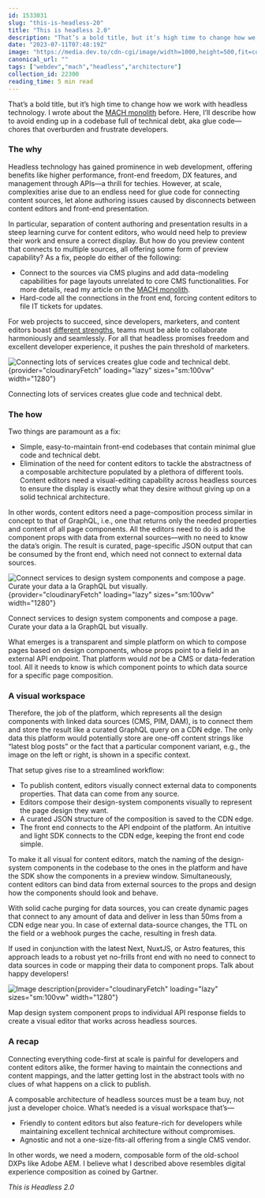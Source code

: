 ```yaml
---
id: 1533031
slug: "this-is-headless-20"
title: "This is headless 2.0"
description: "That’s a bold title, but it’s high time to change how we work with headless technology. I wrote about..."
date: "2023-07-11T07:48:19Z"
image: "https://media.dev.to/cdn-cgi/image/width=1000,height=500,fit=cover,gravity=auto,format=auto/https%3A%2F%2Fdev-to-uploads.s3.amazonaws.com%2Fuploads%2Farticles%2Fr4ykeb6acv0q288ygpaj.png"
canonical_url: ""
tags: ["webdev","mach","headless","architecture"]
collection_id: 22300
reading_time: 5 min read
---
```


That’s a bold title, but it’s high time to change how we work with headless technology. I wrote about the [MACH monolith](https://www.linkedin.com/pulse/mach-monolith-tim-benniks) before. Here, I’ll describe how to avoid ending up in a codebase full of technical debt, aka glue code—chores that overburden and frustrate developers.

### The why

Headless technology has gained prominence in web development, offering benefits like higher performance, front-end freedom, DX features, and management through APIs—a thrill for techies. However, at scale, complexities arise due to an endless need for glue code for connecting content sources, let alone authoring issues caused by disconnects between content editors and front-end presentation.

In particular, separation of content authoring and presentation results in a steep learning curve for content editors, who would need help to preview their work and ensure a correct display. But how do you preview content that connects to multiple sources, all offering some form of preview capability? As a fix, people do either of the following:

*   Connect to the sources via CMS plugins and add data-modeling capabilities for page layouts unrelated to core CMS functionalities. For more details, read my article on the [MACH monolith](https://www.linkedin.com/pulse/mach-monolith-tim-benniks). 
*   Hard-code all the connections in the front end, forcing content editors to file IT tickets for updates.

For web projects to succeed, since developers, marketers, and content editors boast [different strengths](https://dev.to/timbenniks/level-up-your-collaboration-game-developer-insights-for-winning-with-marketing-pros-17k), teams must be able to collaborate harmoniously and seamlessly. For all that headless promises freedom and excellent developer experience, it pushes the pain threshold of marketers.


![Connecting lots of services creates glue code and technical debt.](https://dev-to-uploads.s3.amazonaws.com/uploads/articles/f7a0lii31280n03qva7v.png){provider="cloudinaryFetch" loading="lazy" sizes="sm:100vw" width="1280"}

Connecting lots of services creates glue code and technical debt.

### The how

Two things are paramount as a fix:

*   Simple, easy-to-maintain front-end codebases that contain minimal glue code and technical debt. 
*   Elimination of the need for content editors to tackle the abstractness of a composable architecture populated by a plethora of different tools. Content editors need a visual-editing capability across headless sources to ensure the display is exactly what they desire without giving up on a solid technical architecture.

In other words, content editors need a page-composition process similar in concept to that of GraphQL, i.e., one that returns only the needed properties and content of all page components. All the editors need to do is add the component props with data from external sources—with no need to know the data’s origin. The result is curated, page-specific JSON output that can be consumed by the front end, which need not connect to external data sources.


![Connect services to design system components and compose a page. Curate your data a la GraphQL but visually.](https://dev-to-uploads.s3.amazonaws.com/uploads/articles/fu1m8gqp9r20nq7fx7dy.png){provider="cloudinaryFetch" loading="lazy" sizes="sm:100vw" width="1280"}

Connect services to design system components and compose a page. Curate your data a la GraphQL but visually.

What emerges is a transparent and simple platform on which to compose pages based on design components, whose props point to a field in an external API endpoint. That platform would _not_ be a CMS or data-federation tool. All it needs to know is which component points to which data source for a specific page composition.

### A visual workspace

Therefore, the job of the platform, which represents all the design components with linked data sources (CMS, PIM, DAM), is to connect them and store the result like a curated GraphQL query on a CDN edge. The only data this platform would potentially store are one-off content strings like “latest blog posts” or the fact that a particular component variant, e.g., the image on the left or right, is shown in a specific context.

That setup gives rise to a streamlined workflow:

*   To publish content, editors visually connect external data to components properties. That data can come from any source.
*   Editors compose their design-system components visually to represent the page design they want.
*   A curated JSON structure of the composition is saved to the CDN edge.
*   The front end connects to the API endpoint of the platform. An intuitive and light SDK connects to the CDN edge, keeping the front end code simple.

To make it all visual for content editors, match the naming of the design-system components in the codebase to the ones in the platform and have the SDK show the components in a preview window. Simultaneously, content editors can bind data from external sources to the props and design how the components should look and behave.

With solid cache purging for data sources, you can create dynamic pages that connect to any amount of data and deliver in less than 50ms from a CDN edge near you. In case of external data-source changes, the TTL on the field or a webhook purges the cache, resulting in fresh data. 

If used in conjunction with the latest Next, NuxtJS, or Astro features, this approach leads to a robust yet no-frills front end with no need to connect to data sources in code or mapping their data to component props. Talk about happy developers!


![Image description](https://dev-to-uploads.s3.amazonaws.com/uploads/articles/gxchvyapco21ibgpkxl9.png){provider="cloudinaryFetch" loading="lazy" sizes="sm:100vw" width="1280"}

Map design system component props to individual API response fields to create a visual editor that works across headless sources.

### A recap

Connecting everything code-first at scale is painful for developers and content editors alike, the former having to maintain the connections and content mappings, and the latter getting lost in the abstract tools with no clues of what happens on a click to publish.

A composable architecture of headless sources must be a team buy, not just a developer choice. What’s needed is a visual workspace that’s—

*   Friendly to content editors but also feature-rich for developers while maintaining excellent technical architecture without compromises. 
*   Agnostic and not a one-size-fits-all offering from a single CMS vendor. 

In other words, we need a modern, composable form of the old-school DXPs like Adobe AEM. I believe what I described above resembles digital experience composition as coined by Gartner.

_This is Headless 2.0_